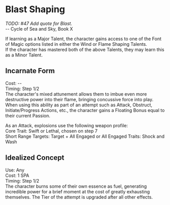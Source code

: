 # Blast Shaping

*TODO: #47 Add quote for Blast.*  
-- Cycle of Sea and Sky, Book X

If learning as a Major Talent, the character gains access to one of the Font of Magic options listed in either the Wind or Flame Shaping Talents.  
If the character has mastered both of the above Talents, they may learn this as a Minor Talent.

## Incarnate Form
Cost: --    
Timing: Step 1/2  
The character's mixed attunement allows them to imbue even more destructive power into their flame, bringing concussive force into play. When using this ability as part of an attempt such as Attack, Obstruct, Initiate/Progress Actions, etc., the character gains a Floating Bonus equal to their current Passion.

As an Attack, explosions use the following weapon profile:  
Core Trait: Swift or Lethal, chosen on step 7  
Short Range
Targets: Target + All Engaged or All Engaged
Traits: Shock and Wash

## Idealized Concept
Use: Any  
Cost: 1 SPA   
Timing: Step 1/2  
The character burns some of their own essence as fuel, generating incredible power for a brief moment at the cost of greatly exhausting themselves. The Tier of the attempt is upgraded after all other effects.